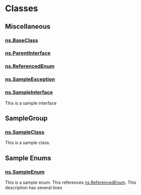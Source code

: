 # Classes
## Miscellaneous

### [ns.BaseClass](./Miscellaneous/ns.BaseClass.md)


### [ns.ParentInterface](./Miscellaneous/ns.ParentInterface.md)


### [ns.ReferencedEnum](./Miscellaneous/ns.ReferencedEnum.md)


### [ns.SampleException](./Miscellaneous/ns.SampleException.md)


### [ns.SampleInterface](./Miscellaneous/ns.SampleInterface.md)

This is a sample interface


## SampleGroup

### [ns.SampleClass](./SampleGroup/ns.SampleClass.md)

This is a sample class.


## Sample Enums

### [ns.SampleEnum](./Sample-Enums/ns.SampleEnum.md)

This is a sample enum. This references [ns.ReferencedEnum](./Miscellaneous/ns.ReferencedEnum.md).
This description has several lines


